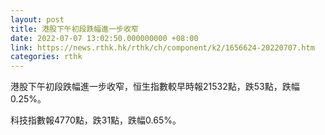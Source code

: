 ```yaml
---
layout: post
title: 港股下午初段跌幅進一步收窄
date: 2022-07-07 13:02:50.000000000 +08:00
link: https://news.rthk.hk/rthk/ch/component/k2/1656624-20220707.htm
categories: rthk
---
```


港股下午初段跌幅進一步收窄，恒生指數較早時報21532點，跌53點，跌幅0.25%。

科技指數報4770點，跌31點，跌幅0.65%。
